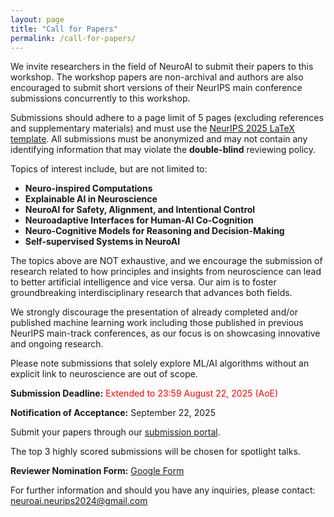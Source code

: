 ```yaml
---
layout: page
title: "Call for Papers"
permalink: /call-for-papers/
---
```


<!-- # Call for Papers -->

We invite researchers in the field of NeuroAI to submit their papers to this workshop. The workshop papers are non-archival and authors are also encouraged to submit short versions of their NeurIPS main conference submissions concurrently to this workshop.

Submissions should adhere to a page limit of 5 pages (excluding references and supplementary materials) and must use the [NeurIPS 2025 LaTeX template](https://media.neurips.cc/Conferences/NeurIPS2025/Styles.zip). All submissions must be anonymized and may not contain any identifying information that may violate the **double-blind** reviewing policy.

Topics of interest include, but are not limited to:


- **Neuro-inspired Computations** 
- **Explainable AI in Neuroscience** 
- **NeuroAI for Safety, Alignment, and Intentional Control** 
- **Neuroadaptive Interfaces for Human-AI Co-Cognition** 
- **Neuro-Cognitive Models for Reasoning and Decision-Making** 
- **Self-supervised Systems in NeuroAI** 


The topics above are NOT exhaustive, and we encourage the submission of research related to how principles and insights from neuroscience can lead to better artificial intelligence and vice versa. Our aim is to foster groundbreaking interdisciplinary research that advances both fields.

We strongly discourage the presentation of already completed and/or published machine learning work including those published in previous NeurIPS main-track conferences, as our focus is on showcasing innovative and ongoing research. 

Please note submissions that solely explore ML/AI algorithms without an explicit link to neuroscience are out of scope.

**Submission Deadline:** <span style="color: red;">Extended to 23:59 August 22, 2025 (AoE)</span>

**Notification of Acceptance:** September 22, 2025

Submit your papers through our [submission portal](...).

The top 3 highly scored submissions will be chosen for spotlight talks.

**Reviewer Nomination Form:** [Google Form](https://forms.gle/sEAeHx1svWBgbSMU7)

For further information and should you have any inquiries, please contact: [neuroai.neurips2024@gmail.com](mailto:neuroai.neurips2024@gmail.com)

